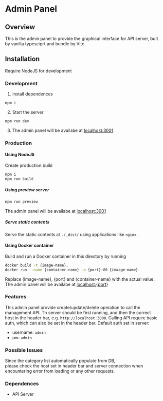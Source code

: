 # Admin Panel

## Overview
This is the admin panel to provide the graphical  interface for API server, bult by vanllia typesciprt and bundle by Vite.

## Installation
Require NodeJS for development
### Development
1. Install dependences
```sh
npm i
```
2. Start the server
```sh
npm run dev
```

3. The admin panel will be availabe at <localhost:3001>
### Production
#### Using NodeJS
Create production build
```sh
npm i
npm run build
```
##### Using preview server
```sh
npm run preview
```
The admin panel will be availabe at <localhost:3001>
##### Serve static contents
Serve the static contents at `./_dist/` using applications like `nginx`.

#### Using Docker container
Build and run a Docker container in this directory by running
```sh
docker build -t {image-name}.
docker run --name {container-name} -p {port}:80 {imaage-name}
```
Replace {image-name}, {port} and {container-name} with the actual value.
The admin panel will be availabe at <localhost:{port}>

### Features

This admin panel provide create/update/delete operation to call the management API.
Th server should be first running, and then the correct host in the header bar, e.g. `http://localhost:3000`.
Calling API require basic auth, which can also be set in the header bar.
Default auth set in server:
- username: `admin`
- pw: `admin`

### Possible Issues
Since the category list automatically populate from DB,  
please check the host set in header bar and server connection when encountering error from loading or any other requests.

### Dependences
- API Server


